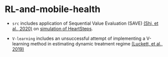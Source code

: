 # RL-and-mobile-health

- `src` includes application of Sequential Value Evaluation (SAVE) [(Shi, et al., 2020)](https://arxiv.org/pdf/2001.04515.pdf) on [simulation of HeartSteps](https://github.com/wdempsey/AI4Health-Online-Experimentation/blob/main/part2_offline.ipynb).

- `V-learning` includes an unsuccessful attempt of implementing a V-learning method in estimating dynamic treatment regime [(Luckett, et al., 2019)](https://www.ncbi.nlm.nih.gov/pmc/articles/PMC7500510/)
